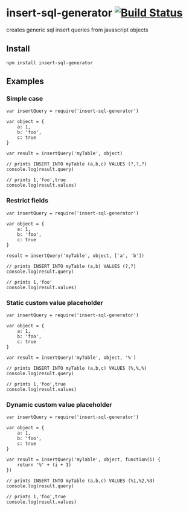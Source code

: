 # insert-sql-generator [![Build Status](https://secure.travis-ci.org/kessler/insert-sql-generator.png?branch=master)](http://travis-ci.org/kessler/insert-sql-generator)

creates generic sql insert queries from javascript objects

## Install
```
npm install insert-sql-generator
```

## Examples

### Simple case
```
var insertQuery = require('insert-sql-generator')

var object = {
    a: 1,
    b: 'foo',
    c: true
}

var result = insertQuery('myTable', object)

// prints INSERT INTO myTable (a,b,c) VALUES (?,?,?)
console.log(result.query)

// prints 1,'foo',true
console.log(result.values)

```

### Restrict fields
```
var insertQuery = require('insert-sql-generator')

var object = {
    a: 1,
    b: 'foo',
    c: true
}

result = insertQuery('myTable', object, ['a', 'b'])

// prints INSERT INTO myTable (a,b) VALUES (?,?)
console.log(result.query)

// prints 1,'foo'
console.log(result.values)

```

### Static custom value placeholder
```
var insertQuery = require('insert-sql-generator')

var object = {
    a: 1,
    b: 'foo',
    c: true
}

var result = insertQuery('myTable', object, '%')

// prints INSERT INTO myTable (a,b,c) VALUES (%,%,%)
console.log(result.query)

// prints 1,'foo',true
console.log(result.values)

```


### Dynamic custom value placeholder
```
var insertQuery = require('insert-sql-generator')

var object = {
    a: 1,
    b: 'foo',
    c: true
}

var result = insertQuery('myTable', object, function(i) {
    return '%' + (i + 1)
})

// prints INSERT INTO myTable (a,b,c) VALUES (%1,%2,%3)
console.log(result.query)

// prints 1,'foo',true
console.log(result.values)

```